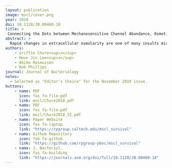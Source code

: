 ```yaml
---
layout: publication
image: mscl/cover.png
year: 2018
doi: 10.1128/JB.00460-18
title: >
 Connecting the Dots between Mechanosensitive Channel Abundance, Osmotic Shock, and Survival at Single-Cell Resolution<sup>†</sup>
abstract: >
  Rapid changes in extracellular osmolarity are one of many insults microbial cells face on a daily basis. To protect against such shocks, *Escherichia coli* and other microbes express several types of transmembrane channels that open and close in response to changes in membrane tension. In *E. coli*, one of the most abundant channels is the mechanosensitive channel of large conductance (MscL). While this channel has been heavily characterized through structural methods, electrophysiology, and theoretical modeling, our understanding of its physiological role in preventing cell death by alleviating high membrane tension remains tenuous. In this work, we examine the contribution of MscL alone to cell survival after osmotic shock at single-cell resolution using quantitative fluorescence microscopy. We conducted these experiments in an *E. coli* strain which is lacking all mechanosensitive channel genes save for MscL, whose expression was tuned across 3 orders of magnitude through modifications of the Shine-Dalgarno sequence. While theoretical models suggest that only a few MscL channels would be needed to alleviate even large changes in osmotic pressure, we find that between 500 and 700 channels per cell are needed to convey upwards of 80% survival. This number agrees with the average MscL copy number measured in wild-type *E. coli* cells through proteomic studies and quantitative Western blotting. Furthermore, we observed zero survival events in cells with fewer than ≈ 100 channels per cell. This work opens new questions concerning the contribution of other mechanosensitive channels to survival, as well as regulation of their activity.
authors: 
    - Griffin Chure<sup>☭</sup>
    - Heun Jin Lee<sup>☭</sup>
    - Akiko Rasmussen
    - Rob Phillips
journal: Journal of Bacteriology
notes:
  - Selected as "Editor's Choice" for the November 2019 issue.
buttons:
    - name: PDF
      icon: fas fa-file-pdf
      link: mscl/Chure2018.pdf
    - name: PDF
      icon: fas fa-file-pdf
      link: mscl/Chure2018_SI.pdf
    - name: Paper Website
      icon: fas fa-laptop
      link: "https://rpgroup.caltech.edu/mscl_survival"
    - name: Github Repository 
      icon: fab fa-github
      link: "https://github.com/rpgroup-pboc/mscl_survival"
    - name: J. Bacteriol.
      icon: fas fa-building
      link: "https://journals.asm.org/doi/full/10.1128/JB.00460-18"
---
```


